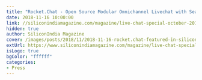 ```yaml
---
title: "Rocket.Chat - Open Source Modular Omnichannel Livechat with Seamless Team Chat Collaboration"
date: 2018-11-16 10:00:00
link: //siliconindiamagazine.com/magazine/live-chat-special-october-2018/#page=31
hidden: true
author: SiliconIndia Magazine
cover: /images/posts/2018/11/2018-11-16-rocket.chat-featured-in-silicon-india-magazine/SI-logo.jpg
extUrl: https://www.siliconindiamagazine.com/magazine/live-chat-special-october-2018/#page=31
isLogo: true
bgColor: "ffffff"
categories:
- Press
---
```


